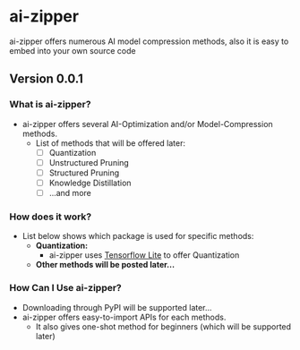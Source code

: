 # ai-zipper
ai-zipper offers numerous AI model compression methods, also it is easy to embed into your own source code

## Version 0.0.1

### What is ai-zipper?
- ai-zipper offers several AI-Optimization and/or Model-Compression methods.
    - List of methods that will be offered later:
        - [ ] Quantization
        - [ ] Unstructured Pruning
        - [ ] Structured Pruning
        - [ ] Knowledge Distillation
        - [ ] ...and more

### How does it work?
- List below shows which package is used for specific methods:
    - <b>Quantization:</b>
        - ai-zipper uses [Tensorflow Lite](https://github.com/tensorflow/tensorflow/tree/master/tensorflow/lite) to offer Quantization
    - <b>Other methods will be posted later...</b>

### How Can I Use ai-zipper?
- Downloading through PyPI will be supported later...
- ai-zipper offers easy-to-import APIs for each methods.
    - It also gives one-shot method for beginners (which will be supported later)
